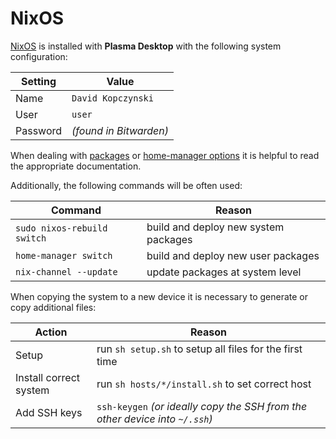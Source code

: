 # NixOS
[NixOS](https://nixos.org/download/#nix-install-linux) is installed with **Plasma Desktop** with the following system configuration:

| Setting | Value |
| --- | --- |
| Name | `David Kopczynski` |
| User | `user` |
| Password | *(found in Bitwarden)* |

When dealing with [packages](https://search.nixos.org/packages) or [home-manager options](https://nix-community.github.io/home-manager/options.xhtml) it is helpful to read the appropriate documentation.

Additionally, the following commands will be often used:

| Command | Reason |
| --- | --- |
| `sudo nixos-rebuild switch` | build and deploy new system packages |
| `home-manager switch` | build and deploy new user packages |
| `nix-channel --update` | update packages at system level |

When copying the system to a new device it is necessary to generate or copy additional files:

| Action | Reason |
| --- | --- |
| Setup | run `sh setup.sh` to setup all files for the first time |
| Install correct system | run `sh hosts/*/install.sh` to set correct host |
| Add SSH keys | `ssh-keygen` *(or ideally copy the SSH from the other device into `~/.ssh`)* |
